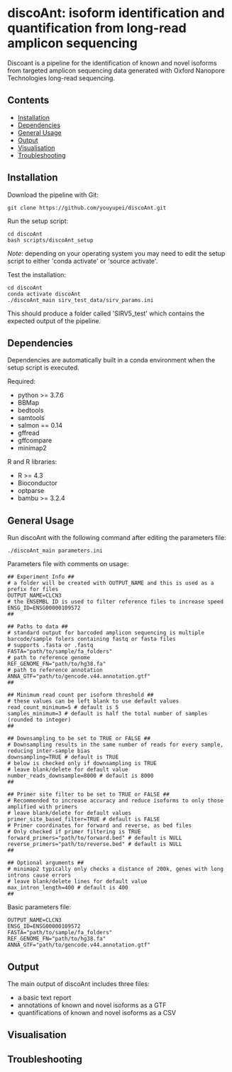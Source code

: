# discoAnt: isoform identification and quantification from long-read amplicon sequencing

Discoant is a pipeline for the identification of known and novel isoforms from targeted amplicon sequencing data generated with Oxford Nanopore Technologies long-read sequencing. 

## Contents

- [Installation](#installation)
- [Dependencies](#dependencies)
- [General Usage](#General-Usage)
- [Output](#Output)
- [Visualisation](#Visualisation)
- [Troubleshooting](#Troubleshooting)

## Installation

Download the pipeline with Git:
```
git clone https://github.com/youyupei/discoAnt.git
```

Run the setup script:
```
cd discoAnt
bash scripts/discoAnt_setup
```
*Note*: depending on your operating system you may need to edit the setup script to either 'conda activate' or 'source activate'.

Test the installation:
```
cd discoAnt
conda activate discoAnt
./discoAnt_main sirv_test_data/sirv_params.ini
```
This should produce a folder called 'SIRV5_test' which contains the expected output of the pipeline.

## Dependencies
Dependencies are automatically built in a conda environment when the setup script is executed.

Required:
  - python >= 3.7.6
  - BBMap
  - bedtools
  - samtools
  - salmon == 0.14
  - gffread
  - gffcompare
  - minimap2

  R and R libraries:
  - R >= 4.3
  - Bioconductor
  - optparse
  - bambu >= 3.2.4

## General Usage
Run discoAnt with the following command after editing the parameters file:
```
./discoAnt_main parameters.ini
```

Parameters file with comments on usage:
```
## Experiment Info ##
# a folder will be created with OUTPUT_NAME and this is used as a prefix for files
OUTPUT_NAME=CLCN3
# the ENSEMBL ID is used to filter reference files to increase speed
ENSG_ID=ENSG00000109572
##

## Paths to data ##
# standard output for barcoded amplicon sequencing is multiple barcode/sample folers containing fastq or fasta files
# supports .fasta or .fastq
FASTA="path/to/sample/fa_folders"
# path to reference genome 
REF_GENOME_FN="path/to/hg38.fa"
# path to reference annotation
ANNA_GTF="path/to/gencode.v44.annotation.gtf"
##

## Minimum read count per isoform threshold ##
# these values can be left blank to use default values
read_count_minimum=5 # default is 5
samples_minimum=3 # default is half the total number of samples (rounded to integer)
##

## Downsampling to be set to TRUE or FALSE ##
# Downsampling results in the same number of reads for every sample, reducing inter-sample bias
downsampling=TRUE # default is TRUE
# below is checked only if downsampling is TRUE
# leave blank/delete for default value
number_reads_downsample=8000 # default is 8000
##

## Primer site filter to be set to TRUE or FALSE ##
# Recommended to increase accuracy and reduce isoforms to only those amplified with primers
# leave blank/delete for default values
primer_site_based_filter=TRUE # default is FALSE
# Primer coordinates for forward and reverse, as bed files
# Only checked if primer filtering is TRUE
forward_primers="path/to/forward.bed" # default is NULL
reverse_primers="path/to/reverse.bed" # default is NULL
##

## Optional arguments ##
# minimap2 typically only checks a distance of 200k, genes with long introns cause errors
# leave blank/delete lines for default value
max_intron_length=400 # default is 400
##
```
Basic parameters file:
```
OUTPUT_NAME=CLCN3
ENSG_ID=ENSG00000109572
FASTA="path/to/sample/fa_folders"
REF_GENOME_FN="path/to/hg38.fa"
ANNA_GTF="path/to/gencode.v44.annotation.gtf"
```

## Output
The main output of discoAnt includes three files:
  - a basic text report
  - annotations of known and novel isoforms as a GTF
  - quantifications of known and novel isoforms as a CSV

## Visualisation

## Troubleshooting




